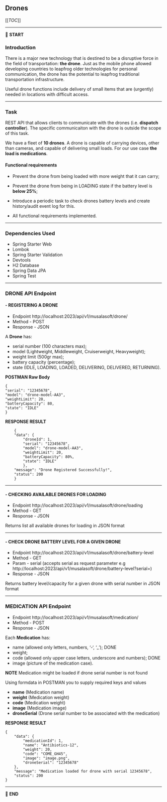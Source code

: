 ## Drones

[[_TOC_]]

---

:scroll: **START**


### Introduction

There is a major new technology that is destined to be a disruptive force in the field of transportation: **the drone**. Just as the mobile phone allowed developing countries to leapfrog older technologies for personal communication, the drone has the potential to leapfrog traditional transportation infrastructure.

Useful drone functions include delivery of small items that are (urgently) needed in locations with difficult access.

---

### Task
REST API that allows clients to communicate with the drones (i.e. **dispatch controller**). The specific communicaiton with the drone is outside the scope of this task.

We have a fleet of **10 drones**. A drone is capable of carrying devices, other than cameras, and capable of delivering small loads. For our use case **the load is medications**.

#### Functional requirements

- Prevent the drone from being loaded with more weight that it can carry;
- Prevent the drone from being in LOADING state if the battery level is **below 25%**;
- Introduce a periodic task to check drones battery levels and create history/audit event log for this.

- All functional requirements implemented.

---

### Dependencies Used
- Spring Starter Web
- Lombok
- Spring Starter Validation
- Devtools
- H2 Database
- Spring Data JPA
- Spring Test

---

### DRONE API Endpoint
#### - REGISTERING A DRONE
- Endpoint http://localhost:2023/api/v1/musalasoft/drone/
- Method - POST
- Response - JSON

A **Drone** has:
- serial number (100 characters max);
- model (Lightweight, Middleweight, Cruiserweight, Heavyweight);
- weight limit (500gr max);
- battery capacity (percentage);
- state (IDLE, LOADING, LOADED, DELIVERING, DELIVERED, RETURNING).

**POSTMAN Raw Body**

```
{
"serial": "12345678",
"model": "drone-model-AA3",
"weightLimit": 20,
"batteryCapacity": 80,
"state": "IDLE"
}
```

**RESPONSE RESULT**

```
    {
    "data": {
        "droneId": 1,
        "serial": "12345678",
        "model": "drone-model-AA3",
        "weightLimit": 20,
        "batteryCapacity": 80%,
        "state": "IDLE"
        },
    "message": "Drone Registered Successfully!",
    "status": 200
    }
```

---

#### - CHECKING AVAILABLE DRONES FOR LOADING
- Endpoint http://localhost:2023/api/v1/musalasoft/drone/loading
- Method - GET
- Response - JSON

Returns list all available drones for loading in JSON format


---
#### - CHECK DRONE BATTERY LEVEL FOR A GIVEN DRONE
- Endpoint http://localhost:2023/api/v1/musalasoft/drone/battery-level
- Method - GET
- Param - serial (accepts serial as request parameter e.g http://localhost:2023/api/v1/musalasoft/drone/battery-level?serial=)
- Response - JSON

Returns battery level/capacity for a given drone with serial number in JSON format

---


### MEDICATION API Endpoint
- Endpoint http://localhost:2023/api/v1/musalasoft/medication/
- Method - POST
- Response - JSON

Each **Medication** has:
- name (allowed only letters, numbers, ‘-‘, ‘_’); DONE
- weight;
- code (allowed only upper case letters, underscore and numbers); DONE
- image (picture of the medication case).

 **NOTE** Medication might be loaded 
 if drone serial number is not found

 Using formdata in POSTMAN you to supply required keys and values

- **name** (Medication name)
- **weight** (Medication weight)
- **code** (Medication weight)
- **image** (Medication image)
- **droneSerial** (Drone serial number to be associated with the medication)


**RESPONSE RESULT**

```
{
    "data": {
        "medicationId": 1,
        "name": "Antibiotics-12",
        "weight": 20,
        "code": "COME_GH45",
        "image": "image.png",
        "droneSerial": "12345678"
    },
    "message": "Medication loaded for drone with serial 12345678",
    "status": 200
}
```


---

:scroll: **END**
